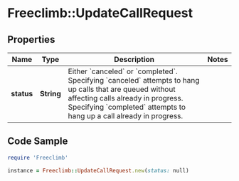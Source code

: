 # Freeclimb::UpdateCallRequest

## Properties

Name | Type | Description | Notes
------------ | ------------- | ------------- | -------------
**status** | **String** | Either &#x60;canceled&#x60; or &#x60;completed&#x60;.  Specifying &#x60;canceled&#x60; attempts to hang up calls that are queued without affecting calls already in progress. Specifying &#x60;completed&#x60; attempts to hang up a call already in progress. | 

## Code Sample

```ruby
require 'Freeclimb'

instance = Freeclimb::UpdateCallRequest.new(status: null)
```



